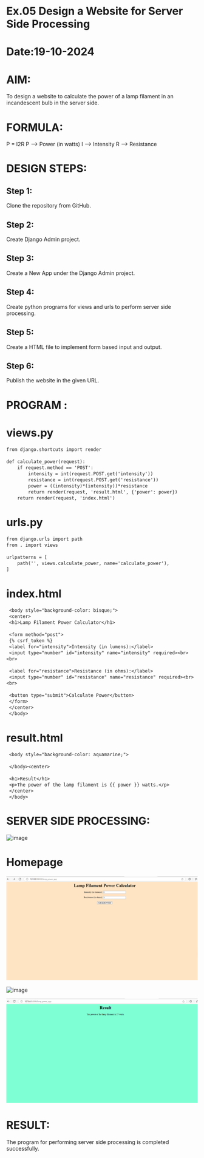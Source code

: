 # Ex.05 Design a Website for Server Side Processing
# Date:19-10-2024
# AIM:
To design a website to calculate the power of a lamp filament in an incandescent bulb in the server side.

# FORMULA:
P = I2R
P --> Power (in watts)
 I --> Intensity
 R --> Resistance

# DESIGN STEPS:
## Step 1:
Clone the repository from GitHub.

## Step 2:
Create Django Admin project.

## Step 3:
Create a New App under the Django Admin project.

## Step 4:
Create python programs for views and urls to perform server side processing.

## Step 5:
Create a HTML file to implement form based input and output.

## Step 6:
Publish the website in the given URL.

# PROGRAM :

# views.py

    from django.shortcuts import render

    def calculate_power(request):
        if request.method == 'POST':
            intensity = int(request.POST.get('intensity'))
            resistance = int(request.POST.get('resistance'))
            power = ((intensity)*(intensity))*resistance
            return render(request, 'result.html', {'power': power})
        return render(request, 'index.html')


# urls.py 

    from django.urls import path
    from . import views

    urlpatterns = [
        path('', views.calculate_power, name='calculate_power'),
    ]



# index.html

     <body style="background-color: bisque;">
     <center>
     <h1>Lamp Filament Power Calculator</h1>
 
     <form method="post">
     {% csrf_token %}
     <label for="intensity">Intensity (in lumens):</label>
     <input type="number" id="intensity" name="intensity" required><br><br>
 
     <label for="resistance">Resistance (in ohms):</label>
     <input type="number" id="resistance" name="resistance" required><br><br>
 
     <button type="submit">Calculate Power</button>
     </form>
     </center>
     </body>




# result.html

     <body style="background-color: aquamarine;">
 
     </body><center>
 
     <h1>Result</h1>
     <p>The power of the lamp filament is {{ power }} watts.</p>
     </center>
     </body>


# SERVER SIDE PROCESSING:



![image](https://github.com/user-attachments/assets/6ae130bd-6c12-4db9-b734-c83079a72a45)

# Homepage 

![alt text](image-1.png)

![image](https://github.com/user-attachments/assets/2b127eb1-f0a9-4d2c-9c77-3453d94020bf)

![alt text](image.png)






# RESULT:
The program for performing server side processing is completed successfully.
